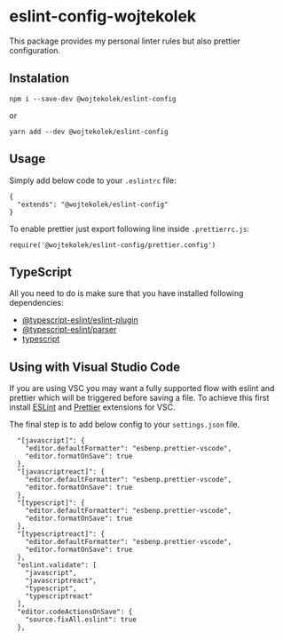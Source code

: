 # eslint-config-wojtekolek

This package provides my personal linter rules but also prettier configuration.

## Instalation

``
npm i --save-dev @wojtekolek/eslint-config
``

or 

``
yarn add --dev @wojtekolek/eslint-config
``

## Usage
Simply add below code to your `.eslintrc` file:

```
{
  "extends": "@wojtekolek/eslint-config"
}
```

To enable prettier just export following line inside `.prettierrc.js`:

```
require('@wojtekolek/eslint-config/prettier.config')
```

## TypeScript
All you need to do is make sure that you have installed following dependencies:
- [@typescript-eslint/eslint-plugin](https://www.npmjs.com/package/@typescript-eslint/eslint-plugin)
- [@typescript-eslint/parser](https://www.npmjs.com/package/@typescript-eslint/parser)
- [typescript](https://www.npmjs.com/package/typescript)

## Using with Visual Studio Code
If you are using VSC you may want a fully supported flow with eslint and prettier which will be triggered before saving a file.
To achieve this first install [ESLint](https://marketplace.visualstudio.com/items?itemName=dbaeumer.vscode-eslint) and [Prettier](https://marketplace.visualstudio.com/items?itemName=esbenp.prettier-vscode) extensions for VSC. 

The final step is to add below config to your `settings.json` file.

```
  "[javascript]": {
    "editor.defaultFormatter": "esbenp.prettier-vscode",
    "editor.formatOnSave": true
  },
  "[javascriptreact]": {
    "editor.defaultFormatter": "esbenp.prettier-vscode",
    "editor.formatOnSave": true
  },
  "[typescript]": {
    "editor.defaultFormatter": "esbenp.prettier-vscode",
    "editor.formatOnSave": true
  },
  "[typescriptreact]": {
    "editor.defaultFormatter": "esbenp.prettier-vscode",
    "editor.formatOnSave": true
  },
  "eslint.validate": [
    "javascript",
    "javascriptreact",
    "typescript",
    "typescriptreact"
  ],
  "editor.codeActionsOnSave": {
    "source.fixAll.eslint": true
  },
```
